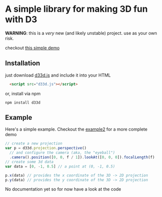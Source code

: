 # A simple library for making 3D fun with D3

__WARNING__: this is a _very_ new (and likely unstable) project. use as your own risk.

checkout [this simple demo](http://vicapow.github.io/d33d/example/example2.html)

## Installation

just download [d33d.js](https://raw.github.com/vicapow/d33d/master/d33d.js) and include it into your HTML

````html
  <script src="d33d.js"></script>
````

or, install via npm

    npm install d33d

## Example

Here's a simple example. Checkout the [example2](http://vicapow.github.io/d33d/example/example2.html) for a more complete demo

````js
// create a new projection
var p = d33d.projection.perspective()
  // and configure the camera (aka, the "eyeball")
  .camera().position([0, 0, f / 1]).lookAt([0, 0, 0]).focalLength(f)
// create some 3d data
var data = [0, -1, 0.5] // a point at (0, -1, 0.5)

p.x(data) // provides the x coordinate of the 3D -> 2D projection
p.y(data) // provides the y coordinate of the 3D -> 2D projection
````

No documentation yet so for now have a look at the code